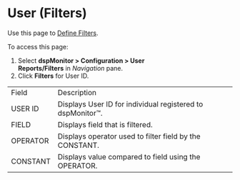 # User (Filters)

<div class="use">

Use this page to [Define
Filters](../Use_Cases/Configure_User_Settings_Reports_and_Filters.htm#Define_Filters).

</div>

To access this page:

1.  Select **dspMonitor \> Configuration \> User
    Reports/Filters** in *Navigation* pane.
2.  Click **Filters** for User
ID.

|          |                                                            |
| -------- | ---------------------------------------------------------- |
| Field    | Description                                                |
| USER ID  | Displays User ID for individual registered to dspMonitor™. |
| FIELD    | Displays field that is filtered.                           |
| OPERATOR | Displays operator used to filter field by the CONSTANT.    |
| CONSTANT | Displays value compared to field using the OPERATOR.       |
